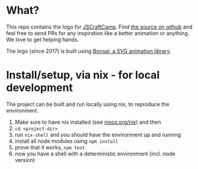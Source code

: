 # What?

This repo contains the logo for [JSCraftCamp][jscc].
Find [the source on github][source] and feel free to send PRs
for any inspiration like a better animation or anything. We love to get helping hands.

The logo (since 2017) is built using [Bonsai, a SVG animation library][bonsai].

[jscc]: https://jscraftcamp.org
[source]: https://github.com/jscraftcamp/logo
[bonsai]: https://github.com/uxebu/bonsai

# Install/setup, via nix - for local development

The project can be built and run locally using nix, to reproduce the environment.
1) Make sure to have nix installed (see [nixos.org/nix][nix]) and then
1) `cd <project-dir>`
1) run `nix-shell` and you should have the environment up and running
1) install all node modules using `npm install`
1) prove that it works, `npm test`
1) now you have a shell with a deterministic environment (incl. node version)

[nix]: http://nixos.org/nix/
